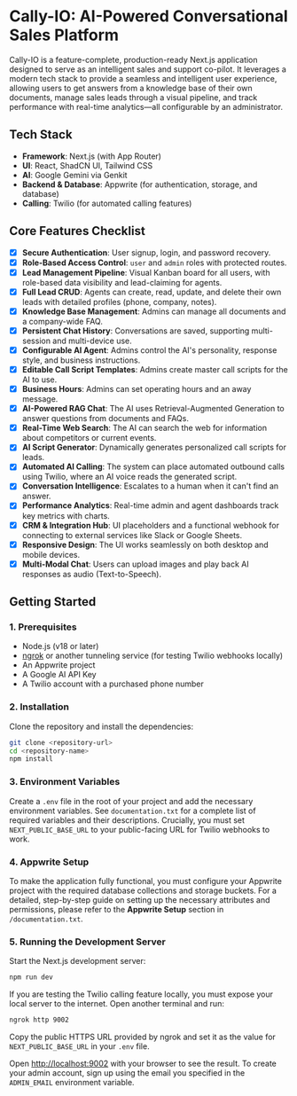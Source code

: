 
# Cally-IO: AI-Powered Conversational Sales Platform

Cally-IO is a feature-complete, production-ready Next.js application designed to serve as an intelligent sales and support co-pilot. It leverages a modern tech stack to provide a seamless and intelligent user experience, allowing users to get answers from a knowledge base of their own documents, manage sales leads through a visual pipeline, and track performance with real-time analytics—all configurable by an administrator.

## Tech Stack

- **Framework**: Next.js (with App Router)
- **UI**: React, ShadCN UI, Tailwind CSS
- **AI**: Google Gemini via Genkit
- **Backend & Database**: Appwrite (for authentication, storage, and database)
- **Calling**: Twilio (for automated calling features)

## Core Features Checklist

- [x] **Secure Authentication**: User signup, login, and password recovery.
- [x] **Role-Based Access Control**: `user` and `admin` roles with protected routes.
- [x] **Lead Management Pipeline**: Visual Kanban board for all users, with role-based data visibility and lead-claiming for agents.
- [x] **Full Lead CRUD**: Agents can create, read, update, and delete their own leads with detailed profiles (phone, company, notes).
- [x] **Knowledge Base Management**: Admins can manage all documents and a company-wide FAQ.
- [x] **Persistent Chat History**: Conversations are saved, supporting multi-session and multi-device use.
- [x] **Configurable AI Agent**: Admins control the AI's personality, response style, and business instructions.
- [x] **Editable Call Script Templates**: Admins create master call scripts for the AI to use.
- [x] **Business Hours**: Admins can set operating hours and an away message.
- [x] **AI-Powered RAG Chat**: The AI uses Retrieval-Augmented Generation to answer questions from documents and FAQs.
- [x] **Real-Time Web Search**: The AI can search the web for information about competitors or current events.
- [x] **AI Script Generator**: Dynamically generates personalized call scripts for leads.
- [x] **Automated AI Calling**: The system can place automated outbound calls using Twilio, where an AI voice reads the generated script.
- [x] **Conversation Intelligence**: Escalates to a human when it can't find an answer.
- [x] **Performance Analytics**: Real-time admin and agent dashboards track key metrics with charts.
- [x] **CRM & Integration Hub**: UI placeholders and a functional webhook for connecting to external services like Slack or Google Sheets.
- [x] **Responsive Design**: The UI works seamlessly on both desktop and mobile devices.
- [x] **Multi-Modal Chat**: Users can upload images and play back AI responses as audio (Text-to-Speech).

## Getting Started

### 1. Prerequisites

- Node.js (v18 or later)
- [ngrok](https://ngrok.com/) or another tunneling service (for testing Twilio webhooks locally)
- An Appwrite project
- A Google AI API Key
- A Twilio account with a purchased phone number

### 2. Installation

Clone the repository and install the dependencies:

```bash
git clone <repository-url>
cd <repository-name>
npm install
```

### 3. Environment Variables

Create a `.env` file in the root of your project and add the necessary environment variables. See `documentation.txt` for a complete list of required variables and their descriptions. Crucially, you must set `NEXT_PUBLIC_BASE_URL` to your public-facing URL for Twilio webhooks to work.

### 4. Appwrite Setup

To make the application fully functional, you must configure your Appwrite project with the required database collections and storage buckets. For a detailed, step-by-step guide on setting up the necessary attributes and permissions, please refer to the **Appwrite Setup** section in `/documentation.txt`.

### 5. Running the Development Server

Start the Next.js development server:

```bash
npm run dev
```

If you are testing the Twilio calling feature locally, you must expose your local server to the internet. Open another terminal and run:
```bash
ngrok http 9002
```
Copy the public HTTPS URL provided by ngrok and set it as the value for `NEXT_PUBLIC_BASE_URL` in your `.env` file.

Open [http://localhost:9002](http://localhost:9002) with your browser to see the result. To create your admin account, sign up using the email you specified in the `ADMIN_EMAIL` environment variable.
